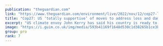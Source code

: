 ```yaml
---
publication: "theguardian.com"
link: "https://www.theguardian.com/environment/live/2022/nov/12/cop27-latest-news-protests-sharm-el-sheikh-egpyt-climate"
title: "Cop27: US ‘totally supportive’ of moves to address loss and damage, says Kerry – as it happened"
excerpt: "US climate envoy John Kerry has said his country is ready to discuss the loss and damage at Cop27"
image: "https://i.guim.co.uk/img/media/593b41169f1648d530c1d38265b1ce3b087e43d9/0_135_5472_3283/master/5472.jpg?width=1200&height=630&quality=85&auto=format&fit=crop&overlay-align=bottom%2Cleft&overlay-width=100p&overlay-base64=L2ltZy9zdGF0aWMvb3ZlcmxheXMvdGctbGl2ZS5wbmc&enable=upscale&s=b96163b36850f10427cfee2f53f3d513"
group: pro
rank: 7
---
```

